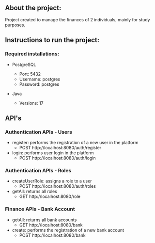 ## About the project:

Project created to manage the finances of 2 individuals, mainly for study purposes.

## Instructions to run the project:

### Required installations:

- PostgreSQL
    - Port: 5432
    - Username: postgres
    - Password: postgres

- Java
    - Versions: 17

## API's

### Authentication APIs - Users
- register: performs the registration of a new user in the platform
  - POST http://localhost:8080/auth/register
- login: performs user login in the platform
  - POST http://localhost:8080/auth/login

### Authentication APIs - Roles
- createUserRole: assigns a role to a user 
  - POST http://localhost:8080/auth/roles
- getAll: returns all roles 
  - GET http://localhost:8080/role

### Finance APIs - Bank Account
- getAll: returns all bank accounts
  - GET http://localhost:8080/bank
- create: performs the registration of a new bank account
  - POST http://localhost:8080/bank